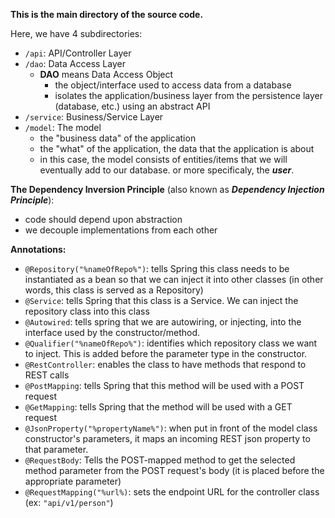 **This is the main directory of the source code.**

Here, we have 4 subdirectories:
- `/api`: API/Controller Layer
- `/dao`: Data Access Layer
  - **DAO** means Data Access Object
    - the object/interface used to access data from a database
    - isolates the application/business layer from the persistence layer (database, etc.) using an abstract API
- `/service`: Business/Service Layer
- `/model`: The model
  - the "business data" of the application
  - the "what" of the application, the data that the application is about
  - in this case, the model consists of entities/items that we will eventually add to our database. or more specificaly, the ***user***.
  
**The Dependency Inversion Principle** (also known as **_Dependency Injection Principle_**):
- code should depend upon abstraction
- we decouple implementations from each other

**Annotations:**
- `@Repository("%nameOfRepo%")`: tells Spring this class needs to be instantiated as a bean so that we can inject it into other classes (in other words, this class is served as a Repository)
- `@Service`: tells Spring that this class is a Service. We can inject the repository class into this class
- `@Autowired`: tells spring that we are autowiring, or injecting, into the interface used by the constructor/method.
- `@Qualifier("%nameOfRepo%")`: identifies which repository class we want to inject. This is added before the parameter type in the constructor.
- `@RestController`: enables the class to have methods that respond to REST calls
- `@PostMapping`: tells Spring that this method will be used with a POST request
- `@GetMapping`: tells Spring that the method will be used with a GET request
- `@JsonProperty("%propertyName%")`: when put in front of the model class constructor's parameters, it maps an incoming REST json property to that parameter.
- `@RequestBody`: Tells the POST-mapped method to get the selected method parameter from the POST request's body (it is placed before the appropriate parameter)
- `@RequestMapping("%url%)`: sets the endpoint URL for the controller class (ex: `"api/v1/person"`)